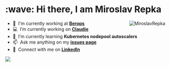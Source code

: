 <h1 align="left" id="title">:wave: Hi there, I am Miroslav Repka</h1>

<a href="#title">
  <img src="https://github-readme-stats-miroslavrepka.vercel.app/api?username=MiroslavRepka&count_private=true&show_icons=true&theme=transparent&hide=stars" alt="MiroslavRepka" align="right" />
</a>

- :office: &nbsp;I'm currently working at **[Berops]**
- :computer: &nbsp;I’m currently working on **[Claudie]**
- :seedling: &nbsp;I’m currently learning **Kubernetes nodepool autoscalers**
- :mailbox: &nbsp;Ask me anything on my **[issues page]**
- :speech_balloon: &nbsp;Connect with me on **[LinkedIn]**

<!-- links -->
[berops]: https://github.com/Berops "Berops"
[issues page]: https://github.com/MiroslavRepka/MiroslavRepka/issues "MiroslavRepka/issues"
[linkedin]: https://www.linkedin.com/in/miroslavrepka "Miroslav Repka LinkedIn"
[claudie]: https://github.com/Berops/claudie "Claudie"

<!-- Github profile views counter -->
![](https://komarev.com/ghpvc/?username=MiroslavRepka)
